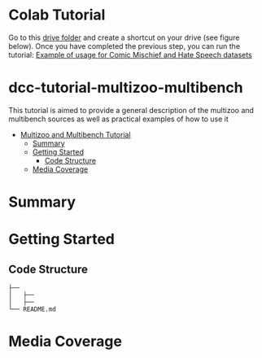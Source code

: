 # Colab Tutorial
Go to this [drive folder](https://drive.google.com/drive/folders/1RrPJuVRm8kxqPey37YiuRxztmP-zEyxP?usp=sharing) and create a shortcut on your drive (see figure below).
Once you have completed the previous step, you can run the tutorial: [Example of usage for Comic Mischief and Hate Speech datasets](https://colab.research.google.com/github/iltocl/dcc-tutorial-multizoo-multibench/blob/main/comic_hate_example.ipynb)

# dcc-tutorial-multizoo-multibench
This tutorial is aimed to provide a general description of the multizoo and multibench sources as well as practical examples of how to use it 

- [Multizoo and Multibench Tutorial](#dcc-tutorial-multizoo-multibench)
  - [Summary](#summary)
  - [Getting Started](#getting-started)
      - [Code Structure](#code-structure)
  - [Media Coverage](#media-coverage)

# Summary

# Getting Started
## Code Structure
```
├── 
│   ├── 
│   ├── 
└── README.md
```

# Media Coverage
